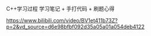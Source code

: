 C++学习过程
学习笔记 + 手打代码 + 刷题心得

https://www.bilibili.com/video/BV1et411b73Z?p=2&vd_source=d6e98bfbf092d35a05a01a054deb4122

